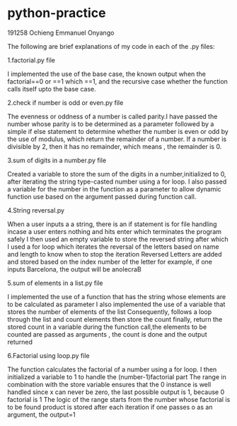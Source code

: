 # python-practice
191258 Ochieng Emmanuel Onyango

The following are brief explanations of my code in each of the .py files:

 1.factorial.py file

   I implemented the use of the base case, the known output when the factorial==0 or ==1 which ==1,
    and the recursive case whether the function calls itself upto the base case.

2.check if number is odd or even.py file

 The evenness or oddness of a number is called parity.I have passed the number whose parity is to be determined
  as a parameter followed by a simple if else statement to determine whether the number is even or odd by the use of
   modulus, which return the remainder of a number. If a number is divisible by 2, then it has no remainder, which means
    , the remainder is 0.

3.sum of  digits in a number.py file

 Created a variable to store the sum of the digits in a number,initialized to 0,  after iterating the string type-casted
   number  using a for loop.
    I  also passed a variable for the number in the function as a parameter to allow dynamic function use based on the
     argument passed during function call.

4.String reversal.py

 When a user inputs a  a string, there is an  if statement is  for file handling incase a user enters nothing and hits
  enter which terminates the program safely
   I then used an empty variable to store the reversed string after which I used a for loop  which iterates the reversal
    of the letters based on  name and length to know when to stop the iteration
     Reversed Letters are added and stored based on the index number of the letter
      for example, if one inputs Barcelona, the output will be anolecraB

 5.sum of elements in a list.py file

 I implemented the use of a function that has the string whose elements are to be calculated as parameter
   I also implemented the use of a variable that stores the number of elements of the list
     Consequently, follows a loop through the list and count elements then store the count
      finally, return the stored count in a variable
       during the function call,the elements to be counted are passed as arguments , the count is done and the output 
        returned
 
6.Factorial using loop.py file

  The function calculates the factorial of a number using a for loop. I then initialized a variable to 1 to handle the
     (number-1)factorial part
      The range in combination with the store variable ensures that
       the 0 instance is well handled since x can never be zero, the last possible output is 1, because 0 factorial is 1
        The logic of the range starts from the number whose factorial is to be found product is stored after
         each iteration
          if one passes o as an argument, the output=1
